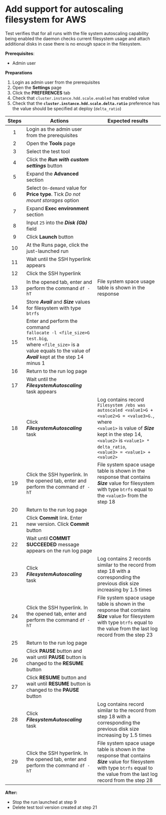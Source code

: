 # Add support for autoscaling filesystem for AWS

Test verifies that for all runs with the file system autoscaling capability being enabled the daemon checks current filesystem usage and attach additional disks in case there is no enough space in the filesystem.

**Prerequisites**:
- Admin user

**Preparations**
1. Login as admin user from the prerequisites
2. Open the **Settings** page
3. Click the **PREFERENCES** tab
4. Check that `cluster.instance.hdd.scale.enabled` has enabled value
5. Check that the **`cluster.instance.hdd.scale.delta.ratio`** preference has the value should be specified at deploy (`delta_ratio`) 

| Steps | Actions                                                                                                                                                                     | Expected results                                                                                                                                                                                                                                        |
|:-----:|-----------------------------------------------------------------------------------------------------------------------------------------------------------------------------|---------------------------------------------------------------------------------------------------------------------------------------------------------------------------------------------------------------------------------------------------------|
| 1 | Login as the admin user from the prerequisites                                                                                                                              |                                                                                                                                                                                                                                                         |
| 2 | Open the **Tools** page                                                                                                                                                     |                                                                                                                                                                                                                                                         |
| 3 | Select the test tool                                                                                                                                                        |                                                                                                                                                                                                                                                         |
| 4 | Click the ***Run with custom settings*** button                                                                                                                             |                                                                                                                                                                                                                                                         |
| 5 | Expand the **Advanced** section                                                                                                                                             |                                                                                                                                                                                                                                                         |
| 6 | Select `On-demand` value for **Price type**. Tick _Do not mount storages_ option                                                                                            |                                                                                                                                                                                                                                                         |
| 7 | Expand **Exec environment** section                                                                                                                                         |                                                                                                                                                                                                                                                         |
| 8 | Input `25` into the **_Disk (Gb)_** field                                                                                                                                   |                                                                                                                                                                                                                                                         |
| 9 | Click **Launch** button                                                                                                                                                     |                                                                                                                                                                                                                                                         |
| 10 | At the Runs page, click the just-launched run                                                                                                                               |                                                                                                                                                                                                                                                         |
| 11 | Wait until the SSH hyperlink appears                                                                                                                                        |                                                                                                                                                                                                                                                         |
| 12 | Click the SSH hyperlink                                                                                                                                                     |                                                                                                                                                                                                                                                         |
| 13 | In the opened tab, enter and perform the command `df -hT`                                                                                                                   | File system space usage table is shown in the response                                                                                                                                                                                                  |
| 14 | Store ***Avail*** and ***Size*** values for filesystem with type `btrfs`                                                                                                    |                                                                                                                                                                                                                                                         |
| 15 | Enter and perform the command <br> `fallocate -l <file_size>G test.big`, <br> where `<file_size>` is a value equals to the value of ***Avail*** kept at the step 14 minus 1 | 
| 16 | Return to the run log page                                                                                                                                                  |                                                                                                                                                                                                                                                         |
| 17 | Wait until the ***FilesystemAutoscaling*** task appears                                                                                                                     |                                                                                                                                                                                                                                                         |
| 18 | Click ***FilesystemAutoscaling*** task                                                                                                                                      | Log contains record <br> `Filesystem /ebs was autoscaled <value1>G + <value2>G = <value3>G.`, <br> where <br> `<value1>` is value of ***Size*** kept in the step 14, <br> `<value2>` is `<value1> * delta_ratio`, <br> `<value3> = <value1> + <value2>` |
| 19 | Click the SSH hyperlink. In the opened tab, enter and perform the command `df -hT`                                                                                          | File system space usage table is shown in the response that contains ***Size*** value for filesystem with type `btrfs` equal to the `<value3>` from the step 18                                                                                         |
| 20 | Return to the run log page                                                                                                                                                  |                                                                                                                                                                                                                                                         |
| 21 | Click **Commit** link. Enter new version. Click **Commit** button                                                                                                           |                                                                                                                                                                                                                                                         |
| 22 | Wait until **COMMIT SUCCEEDED** message appears on the run log page                                                                                                         |                                                                                                                                                                                                                                                         |
| 23 | Click ***FilesystemAutoscaling*** task                                                                                                                                      | Log contains 2 records similar to the record from step 18 with a corresponding the previous disk size increasing by 1.5 times                                                                                                                           |
| 24 | Click the SSH hyperlink. In the opened tab, enter and perform the command `df -hT`                                                                                          | File system space usage table is shown in the response that contains ***Size*** value for filesystem with type `btrfs` equal to the value from the last log record from the step 23                                                                     |
| 25 | Return to the run log page                                                                                                                                                  |                                                                                                                                                                                                                                                         |
| 26 | Click **PAUSE** button and wait until **PAUSE** button is changed to the **RESUME** button                                                                                  |                                                                                                                                                                                                                                                         | | |
| 27 | Click **RESUME** button and wait until **RESUME** button is changed to the **PAUSE** button                                                                                 |                                                                                                                                                                                                                                                         |
| 28 | Click ***FilesystemAutoscaling*** task                                                                                                                                      | Log contains record similar to the record from step 18 with a corresponding the previous disk size increasing by 1.5 times                                                                                                                              |
| 29 | Click the SSH hyperlink. In the opened tab, enter and perform the command `df -hT`                                                                                          | File system space usage table is shown in the response that contains ***Size*** value for filesystem with type `btrfs` equal to the value from the last log record from the step 28                                                                     |

**After:**
- Stop the run launched at step 9
- Delete test tool version created at step 21 